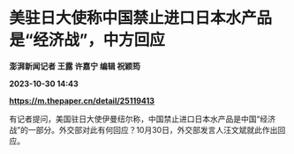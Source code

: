 # 美驻日大使称中国禁止进口日本水产品是“经济战”，中方回应
**澎湃新闻记者 王露 许嘉宁 编辑 祝颖筠**

**2023-10-30 14:43**

**https://m.thepaper.cn/detail/25119413**

有记者提问，美国驻日大使伊曼纽尔称，中国禁止进口日本水产品是中国“经济战”的一部分。外交部对此有何回应？10月30日，外交部发言人汪文斌就此作出回应。